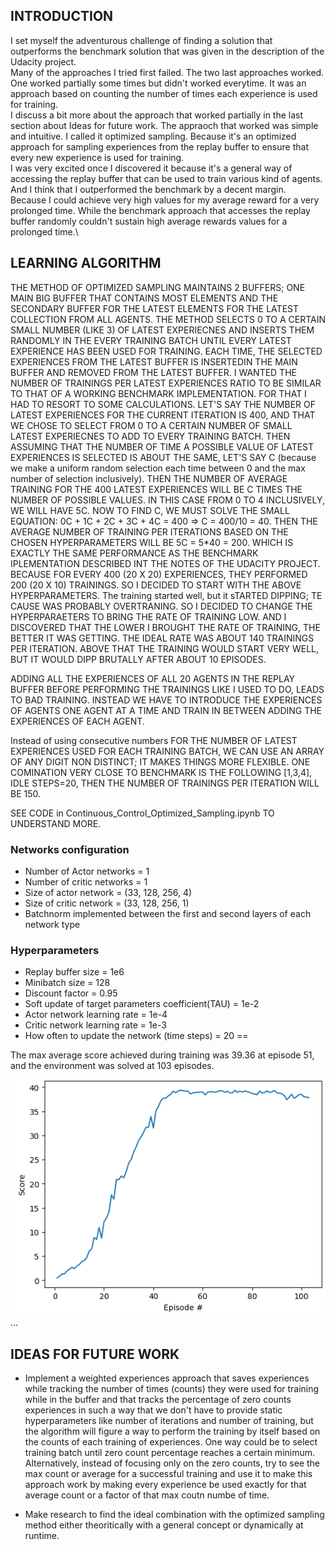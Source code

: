 ## INTRODUCTION
I set myself the adventurous challenge of finding a solution that outperforms the benchmark solution that was given in the description of the Udacity project.\
Many of the approaches I tried first failed. The two last approaches worked. One worked partially some times but didn't worked everytime. It was an approach based on counting the number of times each experience is used for training.\
I discuss a bit more about the approach that worked partially in the last section about Ideas for future work.
The appraoch that worked was simple and intuitive. I called it optimized sampling. Because it's an optimized approach for sampling experiences from the replay buffer to ensure that every new experience is used for training.\
I was very excited once I discovered it because it's a general way of accessing the replay buffer that can be used to train various kind of agents. And I think that I outperformed the benchmark by a decent margin.\
Because I could achieve very high values for my average reward for a very prolonged time. While the benchmark approach that accesses the replay buffer randomly couldn't sustain high average rewards values for a prolonged time.\

## LEARNING ALGORITHM
THE METHOD OF OPTIMIZED SAMPLING MAINTAINS 2 BUFFERS; ONE MAIN BIG BUFFER THAT CONTAINS MOST ELEMENTS AND THE SECONDARY BUFFER FOR THE LATEST ELEMENTS FOR THE LATEST COLLECTION FROM ALL AGENTS. THE METHOD SELECTS 0 TO A CERTAIN SMALL NUMBER (LIKE 3) OF LATEST EXPERIECNES AND INSERTS THEM RANDOMLY IN THE EVERY TRAINING BATCH UNTIL EVERY LATEST EXPERIENCE HAS BEEN USED FOR TRAINING. EACH TIME, THE SELECTED EXPERIENCES FROM THE LATEST BUFFER IS INSERTEDIN THE MAIN BUFFER AND REMOVED FROM THE LATEST BUFFER.
I WANTED THE NUMBER OF TRAININGS PER LATEST EXPERIENCES RATIO TO BE SIMILAR TO THAT OF A WORKING BENCHMARK IMPLEMENTATION. FOR THAT I HAD TO RESORT TO SOME CALCULATIONS.
LET'S SAY THE NUMBER OF LATEST EXPERIENCES FOR THE CURRENT ITERATION IS 400, AND THAT WE CHOSE TO SELECT FROM 0 TO A CERTAIN NUMBER OF SMALL LATEST EXPERIECNES TO ADD TO EVERY TRAINING BATCH.
THEN ASSUMING THAT THE NUMBER OF TIME A POSSIBLE VALUE OF LATEST EXPERIENCES IS SELECTED IS ABOUT THE SAME, LET'S SAY C (because we make a uniform random selection each time between 0 and the max number of selection inclusively).
THEN THE NUMBER OF AVERAGE TRAINING FOR THE 400 LATEST EXPERIENCES WILL BE C TIMES THE NUMBER OF POSSIBLE VALUES.
IN THIS CASE FROM 0 TO 4 INCLUSIVELY, WE WILL HAVE 5C. NOW TO FIND C, WE MUST SOLVE THE SMALL EQUATION:
0C + 1C + 2C + 3C + 4C = 400 => C = 400/10 = 40.
THEN THE AVERAGE NUMBER OF TRAINING PER ITERATIONS BASED ON THE CHOSEN HYPERPARAMETERS WILL BE 5C = 5*40 = 200.
WHICH IS EXACTLY THE SAME PERFORMANCE AS THE BENCHMARK IPLEMENTATION DESCRIBED INT THE NOTES OF THE UDACITY PROJECT. BECAUSE FOR EVERY 400 (20 X 20) EXPERIENCES, THEY PERFORMED 200 (20 X 10) TRAININGS.
SO I DECIDED TO START WITH THE ABOVE HYPERPARAMETERS.
The training started well, but it sTARTED DIPPING; TE CAUSE WAS PROBABLY OVERTRANING. SO I DECIDED TO CHANGE THE HYPERPARAETERS TO BRING THE RATE OF TRAINING LOW. AND I DISCOVERED THAT THE LOWER I BROUGHT THE RATE OF TRAINING, THE BETTER IT WAS GETTING. THE IDEAL RATE WAS ABOUT 140 TRAININGS PER ITERATION. ABOVE THAT THE TRAINING WOULD START VERY WELL, BUT IT WOULD DIPP BRUTALLY AFTER ABOUT 10 EPISODES.

ADDING ALL THE EXPERIENCES OF ALL 20 AGENTS IN THE REPLAY BUFFER BEFORE PERFORMING THE TRAININGS LIKE I USED TO DO, LEADS TO BAD TRAINING. INSTEAD WE HAVE TO INTRODUCE THE EXPERIENCES OF AGENTS ONE AGENT AT A TIME AND TRAIN IN BETWEEN ADDING THE EXPERIENCES OF EACH AGENT.

Instead of using consecutive numbers FOR THE NUMBER OF LATEST EXPERIENCES USED FOR EACH TRAINING BATCH, WE CAN USE AN ARRAY OF ANY DIGIT NON DISTINCT; IT MAKES THINGS MORE FLEXIBLE.
ONE COMINATION VERY CLOSE TO BENCHMARK IS THE FOLLOWING
[1,3,4], IDLE STEPS=20, THEN THE NUMBER OF TRAININGS PER ITERATION WILL BE 150.

SEE CODE in Continuous_Control_Optimized_Sampling.ipynb TO UNDERSTAND MORE.

### Networks configuration
- Number of Actor networks = 1 
- Number of critic networks = 1 
- Size of actor network = (33, 128, 256, 4)
- Size of critic network = (33, 128, 256, 1)
- Batchnorm implemented between the first and second layers of each network type

### Hyperparameters
- Replay buffer size = 1e6
- Minibatch size = 128
- Discount factor = 0.95
- Soft update of target parameters coefficient(TAU) = 1e-2
- Actor network learning rate = 1e-4
- Critic network learning rate = 1e-3
- How often to update the network (time steps) = 20
==

The max average score achieved during training was 39.36 at episode 51, and the environment was solved at 103 episodes.

![Training Result Graph](https://github.com/KingCoding/Continuous-Control-Optimized-Sampling/blob/main/pictures/Continuous%20Control%20Chart.png)
...

## IDEAS FOR FUTURE WORK
- Implement a weighted experiences approach that saves experiences while tracking the number of times (counts) they were used for training while in the buffer and that tracks the percentage of zero counts experiences in such a way that we don't have to provide static hyperparameters like number of iterations and number of training, but the algorithm will figure a way to perform the training by itself based on the counts of each training of experiences.
One way could be to select training batch until zero count percentage reaches a certain minimum.\
Alternatively, instead of focusing only on the zero counts, try to see the max count or average for a successful training and use it to make this approach work by making every experience be used exactly for that average count or a factor of that max coutn numbe of time.

- Make research to find the ideal combination with the optimized sampling method either theoritically with a general concept or dynamically at runtime.

